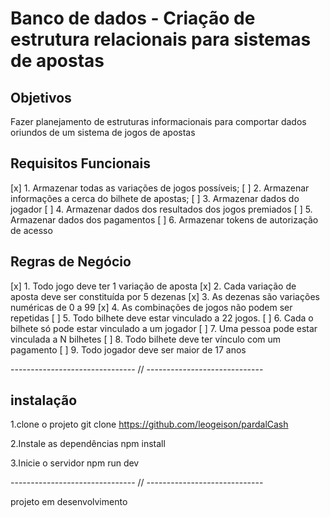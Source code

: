 # Banco de dados - Criação de estrutura relacionais para sistemas de apostas

## Objetivos

Fazer planejamento de estruturas informacionais para comportar dados oriundos de um sistema de jogos de apostas

## Requisitos Funcionais

[x] 1. Armazenar todas as variações de jogos possíveis;
[ ] 2. Armazenar informações a cerca do bilhete de apostas;
[ ] 3. Armazenar dados do jogador
[ ] 4. Armazenar dados dos resultados dos jogos premiados
[ ] 5. Armazenar dados dos pagamentos
[ ] 6. Armazenar tokens de autorização de acesso

## Regras de Negócio

[x] 1. Todo jogo deve ter 1 variação de aposta
[x] 2. Cada variação de aposta deve ser constituída por 5 dezenas
[x] 3. As dezenas são variações numéricas de 0 a 99
[x] 4. As combinações de jogos não podem ser repetidas
[ ] 5. Todo bilhete deve estar vinculado a 22 jogos.
[ ] 6. Cada o bilhete só pode estar vinculado a um jogador
[ ] 7. Uma pessoa pode estar vinculada a N bilhetes
[ ] 8. Todo bilhete deve ter vínculo com um pagamento
[ ] 9. Todo jogador deve ser maior de 17 anos

------------------------------- // -----------------------------

## instalação

1.clone o projeto
git clone https://github.com/leogeison/pardalCash

2.Instale as dependências
npm install

3.Inicie o servidor
npm run dev

------------------------------- // -----------------------------

projeto em desenvolvimento
